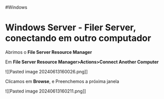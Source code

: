 #Windows 
# Windows Server - Filer Server, conectando em outro computador

Abrimos o **File Server Resource Manager**

Em **File Server Resource Manager>Actions>Connect Another Computer**

![[Pasted image 20240613160026.png]]

Clicamos em **Browse**, e Preenchemos a próxima janela

![[Pasted image 20240613160211.png]]
